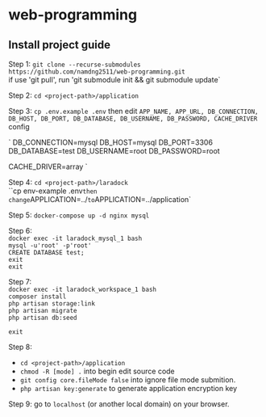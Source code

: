 # web-programming
## Install project guide

Step 1: `git clone --recurse-submodules https://github.com/namdng2511/web-programming.git`<br>
	if use 'git pull', run 'git submodule init && git submodule update`<br>

Step 2: `cd <project-path>/application`<br>

Step 3: `cp .env.example .env` then edit `APP_NAME, APP_URL, DB_CONNECTION, DB_HOST, DB_PORT, DB_DATABASE, DB_USERNAME, DB_PASSWORD, CACHE_DRIVER` config<br>

`
DB_CONNECTION=mysql
DB_HOST=mysql
DB_PORT=3306
DB_DATABASE=test
DB_USERNAME=root
DB_PASSWORD=root

CACHE_DRIVER=array
`

Step 4: `cd <project-path>/laradock`<br>
	``cp env-example .env` then change `APPLICATION=../` to `APPLICATION=../application`<br>

Step 5: `docker-compose up -d nginx mysql`<br>

Step 6:<br>
`docker exec -it laradock_mysql_1 bash`<br>
`mysql -u'root' -p'root'`<br>
`CREATE DATABASE test;`<br>
`exit`<br>
`exit`<br>

Step 7:<br>
`docker exec -it laradock_workspace_1 bash`<br>
`composer install`<br>
`php artisan storage:link`<br>
`php artisan migrate`<br>
`php artisan db:seed`<br>

`exit`<br>

Step 8:<br>
* `cd <project-path>/application`<br>
* `chmod -R [mode] .` into begin edit source code<br>
* `git config core.fileMode false` into ignore file mode submition.<br>
* `php artisan key:generate` to generate application encryption key

Step 9: go to `localhost` (or another local domain) on your browser.
